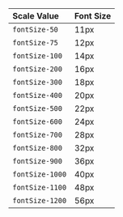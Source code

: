 Scale Value | Font Size
:--- | :---
`fontSize-50` | 11px
`fontSize-75` | 12px
`fontSize-100` | 14px
`fontSize-200` | 16px
`fontSize-300` | 18px
`fontSize-400` | 20px
`fontSize-500` | 22px
`fontSize-600` | 24px
`fontSize-700` | 28px
`fontSize-800` | 32px
`fontSize-900` | 36px
`fontSize-1000` | 40px
`fontSize-1100` | 48px
`fontSize-1200` | 56px
